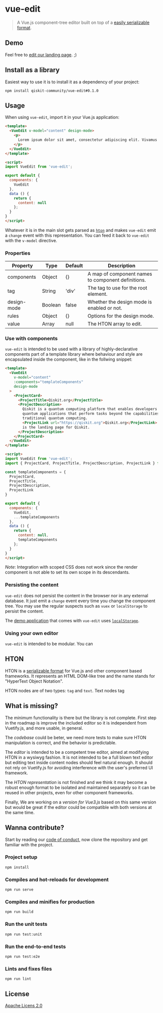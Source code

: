 # vue-edit

> A Vue.js component-tree editor built on top of a
> [easily serializable format](#hton).

## Demo

Feel free to [edit our landing page](). ;)

## Install as a library

Easiest way to use it is to install it as a dependency of your project:

```
npm install qiskit-community/vue-edit#0.1.0
```

## Usage

When using `vue-edit`, import it in your Vue.js application:

```html
<template>
  <VueEdit v-model="content" design-mode>
    <p>
      Lorem ipsum dolor sit amet, consectetur adipiscing elit. Vivamus ultrices quis mauris eget tempor. Aenean dapibus elit dolor, ac iaculis augue hendrerit elementum. Aliquam rhoncus mollis metus vel feugiat. Integer at viverra lacus. Suspendisse potenti. Vivamus rutrum, ligula a convallis elementum, turpis nisi congue odio, non ullamcorper tellus diam eget dolor. Nunc nisi nisl, volutpat non massa vitae, convallis interdum lectus. Vestibulum semper, purus lobortis pharetra fermentum, nunc mauris facilisis ipsum, nec rutrum ligula velit ut dolor. Quisque tincidunt tortor sit amet tellus hendrerit, eget tempor lorem auctor. Aliquam ut purus enim. Integer dignissim, quam vitae mollis laoreet, purus nunc facilisis nibh, nec blandit nisl ante a neque. Integer eleifend neque sed magna blandit faucibus. Morbi in placerat diam.
    </p>
  </VueEdit>
</template>

<script>
import VueEdit from 'vue-edit';

export default {
  components: {
    VueEdit
  },
  data () {
    return {
      content: null
    };
  }
}
</script>
```

Whatever it is in the main slot gets parsed as [`hton`](#hton) and makes
`vue-edit` emit a `change` event with this representation. You can feed it back
to `vue-edit` with the `v-model` directive.

### Properties

| Property    | Type    | Default | Description                                        |
|-------------|---------|---------|----------------------------------------------------|
| components  | Object  | {}      | A map of component names to component definitions. |
| tag         | String  | 'div'   | The tag to use for the root element.               |
| design-mode | Boolean | false   | Whether the design mode is enabled or not.         |
| rules       | Object  | {}      | Options for the design mode.                       |
| value       | Array   | null    | The HTON array to edit.                            |

### Use with components

`vue-edit` is intended to be used with a library of highly-declarative
components part of a template library where behaviour and style are encapsulated
inside the component, like in the follwing snippet:

```html
<template>
  <VueEdit
    v-model="content"
    :components="templateComponents"
    design-mode
  >
    <ProjectCard>
      <ProjectTitle>Qiskit.org</ProjectTitle>
      <ProjectDescription>
        Qiskit is a quantum computing platform that enables developers to build
        quantum applications that perform tasks beyond the capabilities of
        traditional quantum computing.
        <ProjectLink url="https://qiskit.org">Qiskit.org</ProjectLink>
        is the landing page for Qiskit.
      </ProjectDescription>
    </ProjectCard>
  </VueEdit>
</template>

<script>
import VueEdit from 'vue-edit';
import { ProjectCard, ProjectTitle, ProjectDescription, ProjectLink } from 'project-components';

const templateComponents = {
  ProjectCard,
  ProjectTitle,
  ProjectDescription,
  ProjectLink
}

export default {
  components: {
    VueEdit,
    ...templateComponents
  },
  data () {
    return {
      content: null,
      templateComponents
    };
  }
}
</script>
```

*Note*: Integration with scoped CSS does not work since the render component is
not able to set its own scope in its descendants.

### Persisting the content

`vue-edit` does not persist the content in the browser nor in any external
database. It just emit a `change` event every time you change the component
tree. You may  use the regular suspects such as `vuex` or `localStorage` to
persist the content.

The [demo application]() that comes with `vue-edit` uses [`localStorage`](https://github.com/qiskit-community/vue-edit/blob/main/src/pages/VueEditIndex.vue#L102-L122).

### Using your own editor

`vue-edit` is intended to be modular. You can

## HTON

HTON is a [serializable format](https://en.wikipedia.org/wiki/Serialization)
for Vue.js and other component based frameworks. It represents an HTML DOM-like
tree and the name stands for "HyperText Object Notation".

HTON nodes are of two types: `tag` and `text`. Text nodes tag

## What is missing?

The minimum functionality is there but the library is not complete. First step
in the roadmap is improve the included editor so it is independent from
Vuetify.js, and more usable, in general.

The *codebase* could be beter, we need more tests to make sure HTON manipulation
is correct, and the behavior is predictable.

The *editor* is intended to be a competent tree editor, aimed at modifying HTON
in a wysiwyg fashion. It is not intended to be a full blown text editor but
editing text inside content nodes should feel natural enough. It should not
rely on Vuetify.js for avoiding interference with the user's preferred UI
framework.

The *HTON representation* is not finished and we think it may become a robust
enough format to be isolated and maintained separately so it can be reused in
other projects, even for other component frameworks.

Finally, We are working on a *version for Vue3.js* based on this same version
but would be great if the editor could be compatible with both versions at the
same time.
## Wanna contribute?

Start by reading our [code of conduct](), now clone the repository and get
familiar with the project.
### Project setup
```
npm install
```

### Compiles and hot-reloads for development
```
npm run serve
```

### Compiles and minifies for production
```
npm run build
```

### Run the unit tests
```
npm run test:unit
```

### Run the end-to-end tests
```
npm run test:e2e
```

### Lints and fixes files
```
npm run lint
```

## License

[Apache Licens 2.0](https://github.com/qiskit-community/vue-edit/blob/main/LICENSE)
